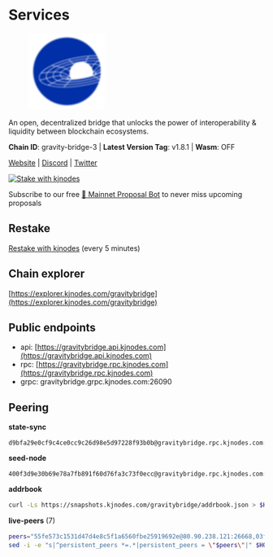 # Services

<figure><img src="https://raw.githubusercontent.com/kj89/cosmos-images/main/logos/gravitybridge.png" width="150" alt=""><figcaption></figcaption></figure>

An open, decentralized bridge that unlocks the power of  interoperability & liquidity between blockchain ecosystems.

**Chain ID**: gravity-bridge-3 | **Latest Version Tag**: v1.8.1 | **Wasm**: OFF

[Website](https://www.gravitybridge.net) | [Discord](https://discord.gg/ARV8dTSjAk) | [Twitter](https://twitter.com/gravity_bridge)

[![Stake with kjnodes](https://i.ibb.co/cr44Q8j/button-stake-with-kjnodes.png)](https://restake.app/gravitybridge/gravityvaloper1nw3uavthnjwsgrrjzav2wdg9m0pw7k4fc7hvlz)

Subscribe to our free [🤖 Mainnet Proposal Bot](https://t.me/kjnodes_proposal_bot) to never miss upcoming proposals

## Restake

[Restake with kjnodes](https://restake.app/gravitybridge/gravityvaloper1nw3uavthnjwsgrrjzav2wdg9m0pw7k4fc7hvlz) (every 5 minutes)
## Chain explorer
[https://explorer.kjnodes.com/gravitybridge](https://explorer.kjnodes.com/gravitybridge)

## Public endpoints

* api: [https://gravitybridge.api.kjnodes.com](https://gravitybridge.api.kjnodes.com)
* rpc: [https://gravitybridge.rpc.kjnodes.com](https://gravitybridge.rpc.kjnodes.com)
* grpc: gravitybridge.grpc.kjnodes.com:26090

## Peering

**state-sync**

```text
d9bfa29e0cf9c4ce0cc9c26d98e5d97228f93b0b@gravitybridge.rpc.kjnodes.com:26656
```

**seed-node**

```text
400f3d9e30b69e78a7fb891f60d76fa3c73f0ecc@gravitybridge.rpc.kjnodes.com:26659
```

**addrbook**
```bash
curl -Ls https://snapshots.kjnodes.com/gravitybridge/addrbook.json > $HOME/.gravity/config/addrbook.json
```

**live-peers** (7)
```bash
peers="55fe573c1531d47d4e8c5f1a6560fbe25919692e@80.90.238.121:26668,03fabb7a15f8209c8eb8f5770c25bbee78a1d82c@94.130.8.219:26656,a90ec46530f378baca596b4445a59340c4ae59c0@95.214.53.33:26656,d9bfa29e0cf9c4ce0cc9c26d98e5d97228f93b0b@65.109.88.38:26656,8fab97cbc7d11eddc56014eac8570232e596c18c@168.119.254.74:26656,1f43c723cb26092e20263905cbd71609d87a9c00@172.104.202.149:26656,cdb12d97706e295640e067c9424e8f24e01c131b@45.32.216.243:26656"
sed -i -e "s|^persistent_peers *=.*|persistent_peers = \"$peers\"|" $HOME/.gravity/config/config.toml
```
